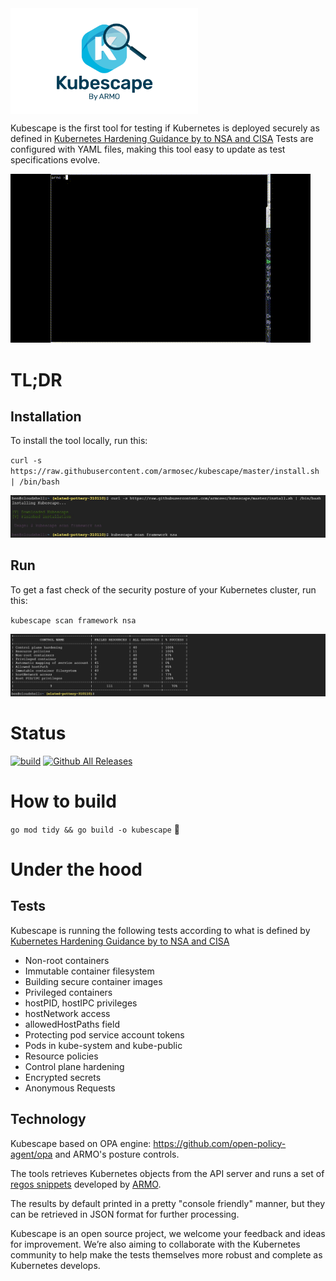 <img src="docs/kubescape.png" width="300" alt="logo" align="center">

Kubescape is the first tool for testing if Kubernetes is deployed securely as defined in [Kubernetes Hardening Guidance by to NSA and CISA](https://www.nsa.gov/News-Features/Feature-Stories/Article-View/Article/2716980/nsa-cisa-release-kubernetes-hardening-guidance/)
Tests are configured with YAML files, making this tool easy to update as test specifications evolve.

<img src="docs/using-mov.gif">

# TL;DR
## Installation
To install the tool locally, run this:

`curl -s https://raw.githubusercontent.com/armosec/kubescape/master/install.sh | /bin/bash`

<img src="docs/install.jpeg">

## Run
To get a fast check of the security posture of your Kubernetes cluster, run this:

`kubescape scan framework nsa`

<img src="docs/run.jpeg">


# Status
[![build](https://github.com/armosec/kubescape/actions/workflows/build.yaml/badge.svg)](https://github.com/armosec/kubescape/actions/workflows/build.yaml)
[![Github All Releases](https://img.shields.io/github/downloads/armosec/kubescape/total.svg)]()

# How to build 
`go mod tidy && go build -o kubescape` :zany_face:

# Under the hood

## Tests
Kubescape is running the following tests according to what is defined by [Kubernetes Hardening Guidance by to NSA and CISA](https://www.nsa.gov/News-Features/Feature-Stories/Article-View/Article/2716980/nsa-cisa-release-kubernetes-hardening-guidance/)
* Non-root containers
* Immutable container filesystem 
* Building secure container images
* Privileged containers 
* hostPID, hostIPC privileges
* hostNetwork access
* allowedHostPaths field
* Protecting pod service account tokens
* Pods in kube-system and kube-public
* Resource policies
* Control plane hardening 
* Encrypted secrets 
* Anonymous Requests


## Technology
Kubescape based on OPA engine: https://github.com/open-policy-agent/opa and ARMO's posture controls. 

The tools retrieves Kubernetes objects from the API server and runs a set of [regos snippets](https://www.openpolicyagent.org/docs/latest/policy-language/) developed by [ARMO](https://www.armosec.io/). 

The results by default printed in a pretty "console friendly" manner, but they can be retrieved in JSON format for further processing.

Kubescape is an open source project, we welcome your feedback and ideas for improvement. We’re also aiming to collaborate with the Kubernetes community to help make the tests themselves more robust and complete as Kubernetes develops.
